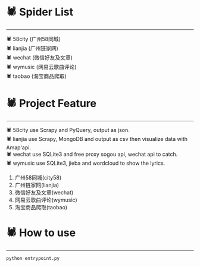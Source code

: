 # :spider:  Spider List
****
:spider: 58city (广州58同城)  
:spider: lianjia (广州链家网)  
:spider: wechat (微信好友及文章)  
:spider: wymusic (网易云歌曲评论)  
:spider: taobao (淘宝商品爬取)

# :spider:  Project Feature
****
:spider: 58city use Scrapy and PyQuery, output as json.  
:spider: lianjia use Scrapy, MongoDB and output as csv then visualize data with Amap'api.  
:spider: wechat use SQLite3 and free proxy sogou api, wechat api to catch.  
:spider: wymusic use SQLite3, jieba and wordcloud to show the lyrics.  

1. 广州58同城(city58)
2. 广州链家网(lianjia)
3. 微信好友及文章(wechat)
4. 网易云歌曲评论(wymusic)
5. 淘宝商品爬取(taobao)

# :spider:  How to use
****
```
python entrypoint.py
```

